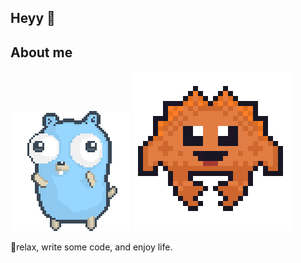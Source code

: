 ## Heyy 👋

## About me

![gopher dancing](./dancing-gopher.gif)
![rust_gif](./rust-gif.gif)

🦫relax, write some code, and enjoy life.
